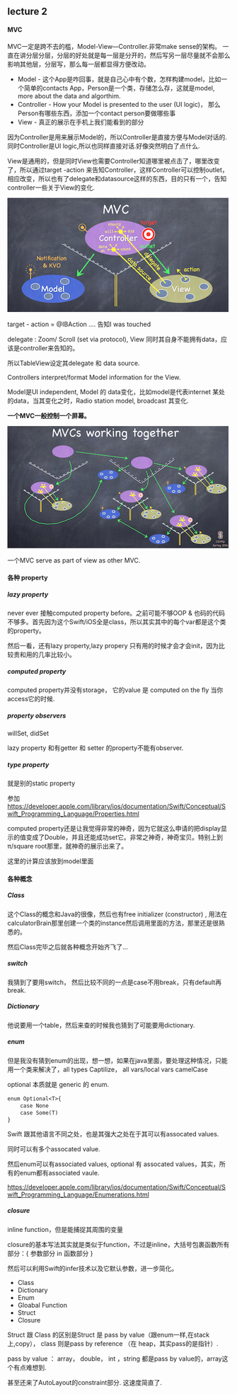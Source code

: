 ## lecture 2

#### MVC

MVC一定是跨不去的槛，Model-View—Controller.非常make sense的架构。
一直在讲分层分层，分层的好处就是每一层是分开的，然后写另一层尽量就不会那么影响其他层，分层写，那么每一层都显得方便改动。

* Model  - 这个App是咋回事，就是自己心中有个数，怎样构建model，比如一个简单的contacts App，Person是一个类，存储怎么存，这就是model, more about the data and algorthim.
* Controller - How your Model is presented to the user (UI logic)， 那么Person有哪些东西，添加一个contact person要做哪些事
* View - 真正的展示在手机上我们能看到的部分


因为Controller是用来展示Model的，所以Controller是直接方便与Model对话的.同时Controller是UI logic,所以也同样直接对话.好像突然明白了点什么.

View是通用的，但是同时View也需要Controller知道哪里被点击了，哪里改变了，所以通过target -action 来告知Controller，这样Controller可以控制outlet，相应改变，所以也有了delegate和datasource这样的东西，目的只有一个，告知controller一些关于View的变化.



![](MVC_model.png)


target - action = @IBAction .... 告知I was touched

delegate : Zoom/ Scroll (set via protocol), View 同时其自身不能拥有data，应该是controller来告知的。 

所以TableView设定其delegate 和 data source.

Controllers interpret/format Model information for the View.

Model是UI independent, Model 的 data变化，比如model是代表internet 某处的data，当其变化之时，Radio station model, broadcast 其变化. 


**一个MVC一般控制一个屏幕。**

![](multi-mvc.png)

一个MVC serve as part of view as other MVC.


#### 各种 property


##### lazy property

never ever 接触computed property before。之前可能不够OOP & 也码的代码不够多。首先因为这个Swift/iOS全是class，所以其实其中的每个var都是这个类的property。

然后一看，还有lazy property,lazy propery 只有用的时候才会才会init，因为比较贵和用的几率比较小。


##### computed property

computed property并没有storage， 它的value 是 computed on the fly 当你access它的时候.

##### property observers

willSet, didSet

lazy property 和有getter 和 setter 的property不能有observer.

##### type property 

就是别的static property



参加<https://developer.apple.com/library/ios/documentation/Swift/Conceptual/Swift_Programming_Language/Properties.html>


computed property还是让我觉得非常的神奇，因为它就这么申请的把display显示的值变成了Double，并且还能成功set它。非常之神奇，神奇宝贝。特别上到π/square root那里，就神奇的展示出来了。

这里的计算应该放到model里面


#### 各种概念

##### Class

这个Class的概念和Java的很像，然后也有free initializer (constructor) , 用法在calculatorBrain那里创建一个类的instance然后调用里面的方法，那里还是很熟悉的。

然后Class完毕之后就各种概念开始齐飞了...

##### switch

我猜到了要用switch， 然后比较不同的一点是case不用break，只有default再break.

##### Dictionary

他说要用一个table，然后来查的时候我也猜到了可能要用dictionary.

##### enum

但是我没有猜到enum的出现，想一想，如果在java里面，要处理这种情况，只能用一个类来解决了，all types Captilize， all vars/local vars camelCase

optional 本质就是 generic 的 enum.


```
enum Optional<T>{
	case None
	case Some(T)
}
```


Swift 跟其他语言不同之处，也是其强大之处在于其可以有assocated values.

同时可以有多个assocated value.


然后enum可以有associated values, optional 有 assocated values，其实，所有的enum都有associated vaule.



<https://developer.apple.com/library/ios/documentation/Swift/Conceptual/Swift_Programming_Language/Enumerations.html>

##### closure

inline function，但是能捕捉其周围的变量

closure的基本写法其实就是类似于function，不过是inline，大括号包裹函数所有部分：{ 参数部分 in 函数部分 }


然后可以利用Swift的infer技术以及它默认参数，进一步简化。


* Class
* Dictionary
* Enum
* Gloabal Function
* Struct
* Closure


Struct 跟 Class 的区别是Struct 是 pass by value（跟enum一样,在stack上,copy）， class 则是pass by reference （在 heap，其实pass的是指针）.

pass by value ： array， double， int ，string 都是pass by value的，array这个有点难想到.






甚至还来了AutoLayout的constraint部分.
这速度简直了.





